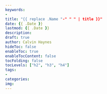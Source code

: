 ```yaml
---
keywords:
- 
title: "{{ replace .Name "-" " " | title }}"
date: {{ .Date }}
lastmod: {{ .Date }}
description:
draft: true 
author: Calvin Haynes
hideToc: false
enableToc: true
enableTocContent: false
tocFolding: false
tocLevels: ["h2", "h3", "h4"]
tags:
-
categories:
img:
---
```

